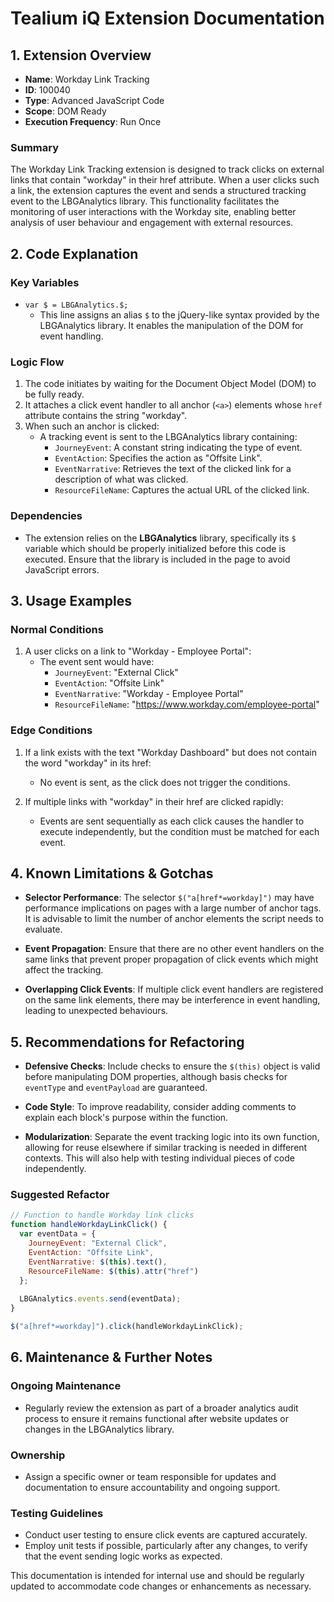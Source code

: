 # Tealium iQ Extension Documentation

## 1. Extension Overview

- **Name**: Workday Link Tracking
- **ID**: 100040
- **Type**: Advanced JavaScript Code
- **Scope**: DOM Ready
- **Execution Frequency**: Run Once

### Summary
The Workday Link Tracking extension is designed to track clicks on external links that contain "workday" in their href attribute. When a user clicks such a link, the extension captures the event and sends a structured tracking event to the LBGAnalytics library. This functionality facilitates the monitoring of user interactions with the Workday site, enabling better analysis of user behaviour and engagement with external resources.

## 2. Code Explanation

### Key Variables
- `var $ = LBGAnalytics.$;`
  - This line assigns an alias `$` to the jQuery-like syntax provided by the LBGAnalytics library. It enables the manipulation of the DOM for event handling.

### Logic Flow
1. The code initiates by waiting for the Document Object Model (DOM) to be fully ready.
2. It attaches a click event handler to all anchor (`<a>`) elements whose `href` attribute contains the string "workday".
3. When such an anchor is clicked:
   - A tracking event is sent to the LBGAnalytics library containing:
     - `JourneyEvent`: A constant string indicating the type of event.
     - `EventAction`: Specifies the action as "Offsite Link".
     - `EventNarrative`: Retrieves the text of the clicked link for a description of what was clicked.
     - `ResourceFileName`: Captures the actual URL of the clicked link.

### Dependencies
- The extension relies on the **LBGAnalytics** library, specifically its `$` variable which should be properly initialized before this code is executed. Ensure that the library is included in the page to avoid JavaScript errors.

## 3. Usage Examples

### Normal Conditions
1. A user clicks on a link to "Workday - Employee Portal":
   - The event sent would have:
     - `JourneyEvent`: "External Click"
     - `EventAction`: "Offsite Link"
     - `EventNarrative`: "Workday - Employee Portal"
     - `ResourceFileName`: "https://www.workday.com/employee-portal"

### Edge Conditions
1. If a link exists with the text "Workday Dashboard" but does not contain the word "workday" in its href:
   - No event is sent, as the click does not trigger the conditions.
  
2. If multiple links with "workday" in their href are clicked rapidly:
   - Events are sent sequentially as each click causes the handler to execute independently, but the condition must be matched for each event.

## 4. Known Limitations & Gotchas

- **Selector Performance**: The selector `$("a[href*=workday]")` may have performance implications on pages with a large number of anchor tags. It is advisable to limit the number of anchor elements the script needs to evaluate.
  
- **Event Propagation**: Ensure that there are no other event handlers on the same links that prevent proper propagation of click events which might affect the tracking.

- **Overlapping Click Events**: If multiple click event handlers are registered on the same link elements, there may be interference in event handling, leading to unexpected behaviours.

## 5. Recommendations for Refactoring

- **Defensive Checks**: Include checks to ensure the `$(this)` object is valid before manipulating DOM properties, although basis checks for `eventType` and `eventPayload` are guaranteed.

- **Code Style**: To improve readability, consider adding comments to explain each block's purpose within the function.

- **Modularization**: Separate the event tracking logic into its own function, allowing for reuse elsewhere if similar tracking is needed in different contexts. This will also help with testing individual pieces of code independently.

### Suggested Refactor
```javascript
// Function to handle Workday link clicks
function handleWorkdayLinkClick() {
  var eventData = {
    JourneyEvent: "External Click",
    EventAction: "Offsite Link",
    EventNarrative: $(this).text(),
    ResourceFileName: $(this).attr("href")
  };
  
  LBGAnalytics.events.send(eventData);
}

$("a[href*=workday]").click(handleWorkdayLinkClick);
```

## 6. Maintenance & Further Notes

### Ongoing Maintenance
- Regularly review the extension as part of a broader analytics audit process to ensure it remains functional after website updates or changes in the LBGAnalytics library.

### Ownership
- Assign a specific owner or team responsible for updates and documentation to ensure accountability and ongoing support.

### Testing Guidelines
- Conduct user testing to ensure click events are captured accurately.
- Employ unit tests if possible, particularly after any changes, to verify that the event sending logic works as expected.

This documentation is intended for internal use and should be regularly updated to accommodate code changes or enhancements as necessary.